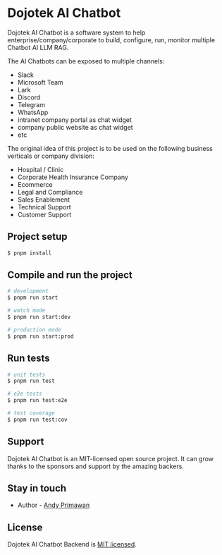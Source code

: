 # Dojotek AI Chatbot

Dojotek AI Chatbot is a software system to help enterprise/company/corporate to build, configure, run, monitor multiple Chatbot AI LLM RAG.

The AI Chatbots can be exposed to multiple channels:
- Slack
- Microsoft Team
- Lark
- Discord
- Telegram
- WhatsApp
- intranet company portal as chat widget
- company public website as chat widget
- etc

The original idea of this project is to be used on the following business verticals or company division:
- Hospital / Clinic
- Corporate Health Insurance Company
- Ecommerce
- Legal and Compliance
- Sales Enablement
- Technical Support
- Customer Support


## Project setup

```bash
$ pnpm install
```

## Compile and run the project

```bash
# development
$ pnpm run start

# watch mode
$ pnpm run start:dev

# production mode
$ pnpm run start:prod
```

## Run tests

```bash
# unit tests
$ pnpm run test

# e2e tests
$ pnpm run test:e2e

# test coverage
$ pnpm run test:cov
```


## Support

Dojotek AI Chatbot is an MIT-licensed open source project. It can grow thanks to the sponsors and support by the amazing backers.


## Stay in touch

- Author - [Andy Primawan](https://www.linkedin.com/in/andy-primawan/)


## License

Dojotek AI Chatbot Backend is [MIT licensed](https://github.com/dojotek/dojotek-ai-chatbot-backend/blob/master/LICENSE).
